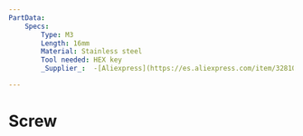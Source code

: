 ```yaml
---
PartData:
    Specs:
        Type: M3
        Length: 16mm
        Material: Stainless steel
        Tool needed: HEX key
        _Supplier_:  -[Aliexpress](https://es.aliexpress.com/item/32810872544.html)

---
```

# Screw


